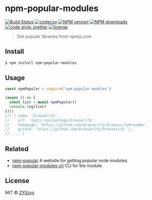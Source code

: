 # npm-popular-modules

[![Build Status](https://travis-ci.org/ZYSzys/npm-popular-modules.svg?branch=master)](https://travis-ci.org/ZYSzys/npm-popular-modules)
[![codecov](https://codecov.io/gh/ZYSzys/npm-popular-modules/badge.svg?branch=master)](https://codecov.io/gh/ZYSzys/npm-popular-modules?branch=master)
[![NPM version](https://img.shields.io/npm/v/npm-popular-modules.svg?style=flat)](https://npmjs.com/package/npm-popular-modules)
[![NPM downloads](https://img.shields.io/npm/dm/npm-popular-modules.svg?style=flat)](https://npmjs.com/package/npm-popular-modules)
[![code style: prettier](https://img.shields.io/badge/code_style-prettier-ff69b4.svg?style=flat)](https://github.com/prettier/prettier)
[![license](https://img.shields.io/github/license/ZYSzys/npm-popular-modules.svg)](https://github.com/ZYSzys/npm-popular-modules/blob/master/LICENSE)

> Get popular libraries from npmjs.com


## Install

```sh
$ npm install npm-popular-modules
```


## Usage

```js
const npmPopular = require('npm-popular-modules')

(async () => {
  const list = await npmPopular()
  console.log(list)
})()
//[ { name: 'browserify',
//    url: 'npmjs.com/package/browserify',
//    homepage: 'https://github.com/browserify/browserify#readme',
//    github: 'https://github.com/browserify/browserify' },
//. ... ]
```

## Related

- [npm-popular](https://github.com/ZYSzys/npm-popular) A website for getting popular node modules.
- [npm-popular-modules-cli](https://github.com/ZYSzys/npm-popular-modules-cli) CLI for the module.

## License

MIT © [ZYSzys](http://zyszys.top)
